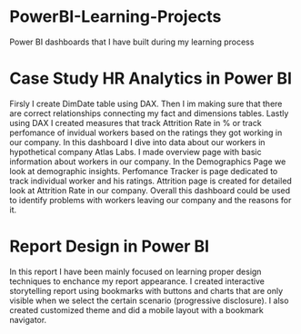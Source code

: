 # PowerBI-Learning-Projects
Power BI dashboards that I have built during my learning process
# Case Study HR Analytics in Power BI
Firsly I create DimDate table using DAX. Then I im making sure that there are correct relationships connecting my fact and dimensions tables. Lastly using DAX I created measures that track Attrition Rate in % or track perfomance of invidual workers based on the ratings they got working in our company.
In this dashboard I dive into data about our workers in hypothetical company Atlas Labs. I made overview page with basic information about workers in our company. In the Demographics Page we look at demographic insights. Perfomance Tracker is page dedicated to track individual worker and his ratings. 
Attrition page is created for detailed look at Attrition Rate in our company. Overall this dashboard could be used to identify problems with workers leaving our company and the reasons for it.
# Report Design in Power BI
In this report I have been mainly focused on learning proper design techniques to enchance my report appearance. I created interactive storytelling report using bookmarks with buttons and charts that are only visible when we select the certain scenario (progressive disclosure). I also created customized theme and did a mobile layout with a bookmark navigator. 
